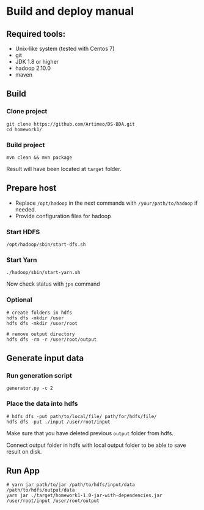 # Build and deploy manual

## Required tools:
- Unix-like system (tested with Centos 7)
- git
- JDK 1.8 or higher
- hadoop 2.10.0
- maven

## Build

### Clone project
    git clone https://github.com/Artimeo/DS-BDA.git
    cd homework1/

### Build project
    mvn clean && mvn package

Result will have been located at `target` folder.

## Prepare host
- Replace `/opt/hadoop` in the next commands with `/your/path/to/hadoop` if needed.
- Provide configuration files for hadoop

### Start HDFS
    /opt/hadoop/sbin/start-dfs.sh

### Start Yarn
    ./hadoop/sbin/start-yarn.sh

Now check status with `jps` command

### Optional
    # create folders in hdfs
    hdfs dfs -mkdir /user
    hdfs dfs -mkdir /user/root

    # remove output directory
    hdfs dfs -rm -r /user/root/output

## Generate input data

### Run generation script
    generator.py -c 2
### Place the data into hdfs
    # hdfs dfs -put path/to/local/file/ path/for/hdfs/file/
    hdfs dfs -put ./input /user/root/input

Make sure that you have deleted previous `output` folder from hdfs.

Connect output folder in hdfs with local output folder to be able to save result on disk.

## Run App
    # yarn jar path/to/jar /path/to/hdfs/input/data /path/to/hdfs/output/data
    yarn jar ./target/homework1-1.0-jar-with-dependencies.jar /user/root/input /user/root/output

